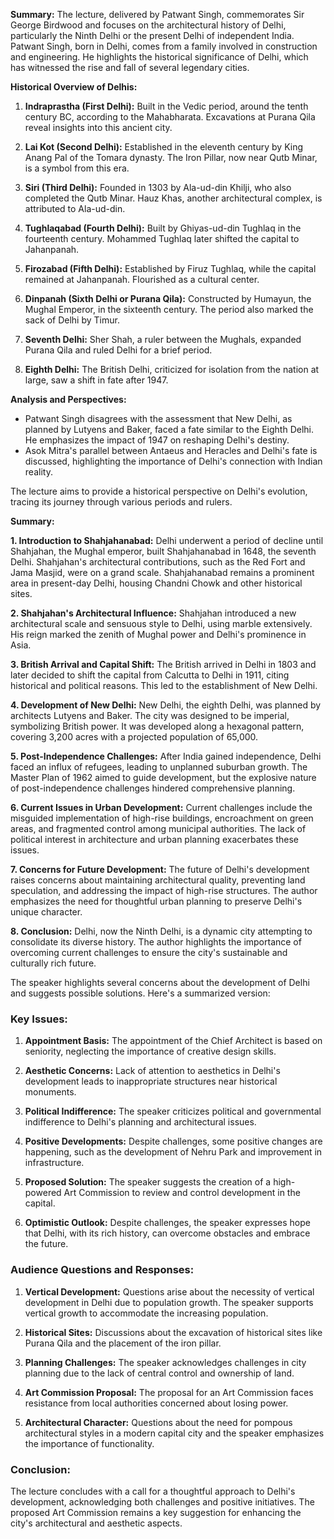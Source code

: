 **Summary:**
The lecture, delivered by Patwant Singh, commemorates Sir George Birdwood and focuses on the architectural history of Delhi, particularly the Ninth Delhi or the present Delhi of independent India. Patwant Singh, born in Delhi, comes from a family involved in construction and engineering. He highlights the historical significance of Delhi, which has witnessed the rise and fall of several legendary cities.

**Historical Overview of Delhis:**

1. **Indraprastha (First Delhi):** Built in the Vedic period, around the tenth century BC, according to the Mahabharata. Excavations at Purana Qila reveal insights into this ancient city.

2. **Lai Kot (Second Delhi):** Established in the eleventh century by King Anang Pal of the Tomara dynasty. The Iron Pillar, now near Qutb Minar, is a symbol from this era.

3. **Siri (Third Delhi):** Founded in 1303 by Ala-ud-din Khilji, who also completed the Qutb Minar. Hauz Khas, another architectural complex, is attributed to Ala-ud-din.

4. **Tughlaqabad (Fourth Delhi):** Built by Ghiyas-ud-din Tughlaq in the fourteenth century. Mohammed Tughlaq later shifted the capital to Jahanpanah.

5. **Firozabad (Fifth Delhi):** Established by Firuz Tughlaq, while the capital remained at Jahanpanah. Flourished as a cultural center.

6. **Dinpanah (Sixth Delhi or Purana Qila):** Constructed by Humayun, the Mughal Emperor, in the sixteenth century. The period also marked the sack of Delhi by Timur.

7. **Seventh Delhi:** Sher Shah, a ruler between the Mughals, expanded Purana Qila and ruled Delhi for a brief period.

8. **Eighth Delhi:** The British Delhi, criticized for isolation from the nation at large, saw a shift in fate after 1947.

**Analysis and Perspectives:**

- Patwant Singh disagrees with the assessment that New Delhi, as planned by Lutyens and Baker, faced a fate similar to the Eighth Delhi. He emphasizes the impact of 1947 on reshaping Delhi's destiny.
- Asok Mitra's parallel between Antaeus and Heracles and Delhi's fate is discussed, highlighting the importance of Delhi's connection with Indian reality.

The lecture aims to provide a historical perspective on Delhi's evolution, tracing its journey through various periods and rulers.

**Summary:**

**1. Introduction to Shahjahanabad:**
Delhi underwent a period of decline until Shahjahan, the Mughal emperor, built Shahjahanabad in 1648, the seventh Delhi. Shahjahan's architectural contributions, such as the Red Fort and Jama Masjid, were on a grand scale. Shahjahanabad remains a prominent area in present-day Delhi, housing Chandni Chowk and other historical sites.

**2. Shahjahan's Architectural Influence:**
Shahjahan introduced a new architectural scale and sensuous style to Delhi, using marble extensively. His reign marked the zenith of Mughal power and Delhi's prominence in Asia.

**3. British Arrival and Capital Shift:**
The British arrived in Delhi in 1803 and later decided to shift the capital from Calcutta to Delhi in 1911, citing historical and political reasons. This led to the establishment of New Delhi.

**4. Development of New Delhi:**
New Delhi, the eighth Delhi, was planned by architects Lutyens and Baker. The city was designed to be imperial, symbolizing British power. It was developed along a hexagonal pattern, covering 3,200 acres with a projected population of 65,000.

**5. Post-Independence Challenges:**
After India gained independence, Delhi faced an influx of refugees, leading to unplanned suburban growth. The Master Plan of 1962 aimed to guide development, but the explosive nature of post-independence challenges hindered comprehensive planning.

**6. Current Issues in Urban Development:**
Current challenges include the misguided implementation of high-rise buildings, encroachment on green areas, and fragmented control among municipal authorities. The lack of political interest in architecture and urban planning exacerbates these issues.

**7. Concerns for Future Development:**
The future of Delhi's development raises concerns about maintaining architectural quality, preventing land speculation, and addressing the impact of high-rise structures. The author emphasizes the need for thoughtful urban planning to preserve Delhi's unique character.

**8. Conclusion:**
Delhi, now the Ninth Delhi, is a dynamic city attempting to consolidate its diverse history. The author highlights the importance of overcoming current challenges to ensure the city's sustainable and culturally rich future.

The speaker highlights several concerns about the development of Delhi and suggests possible solutions. Here's a summarized version:

### Key Issues:
1. **Appointment Basis:** The appointment of the Chief Architect is based on seniority, neglecting the importance of creative design skills.

2. **Aesthetic Concerns:** Lack of attention to aesthetics in Delhi's development leads to inappropriate structures near historical monuments.

3. **Political Indifference:** The speaker criticizes political and governmental indifference to Delhi's planning and architectural issues.

4. **Positive Developments:** Despite challenges, some positive changes are happening, such as the development of Nehru Park and improvement in infrastructure.

5. **Proposed Solution:** The speaker suggests the creation of a high-powered Art Commission to review and control development in the capital.

6. **Optimistic Outlook:** Despite challenges, the speaker expresses hope that Delhi, with its rich history, can overcome obstacles and embrace the future.

### Audience Questions and Responses:
1. **Vertical Development:** Questions arise about the necessity of vertical development in Delhi due to population growth. The speaker supports vertical growth to accommodate the increasing population.

2. **Historical Sites:** Discussions about the excavation of historical sites like Purana Qila and the placement of the iron pillar.

3. **Planning Challenges:** The speaker acknowledges challenges in city planning due to the lack of central control and ownership of land.

4. **Art Commission Proposal:** The proposal for an Art Commission faces resistance from local authorities concerned about losing power.

5. **Architectural Character:** Questions about the need for pompous architectural styles in a modern capital city and the speaker emphasizes the importance of functionality.

### Conclusion:
The lecture concludes with a call for a thoughtful approach to Delhi's development, acknowledging both challenges and positive initiatives. The proposed Art Commission remains a key suggestion for enhancing the city's architectural and aesthetic aspects.
